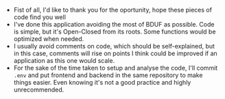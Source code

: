 * Fist of all, I'd like to thank you for the oportunity, hope these pieces of code find you well
* I've done this application avoiding the most of BDUF as possible. Code is simple, but it's Open-Closed from its roots. 
Some functions would be optimized when needed. 
* I usually avoid comments on code, which should be self-explained, but in this case, comments will rise on 
points I think could be improved if an application as this one would scale.
* For the sake of the time taken to setup and analyse the code, I'll commit `.env` and put frontend and backend in the same repository to make things easier. Even knowing it's not a good practice and highly unrecommended.
